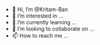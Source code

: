 - 👋 Hi, I’m @Kritam-Ban
- 👀 I’m interested in ...
- 🌱 I’m currently learning ...
- 💞️ I’m looking to collaborate on ...
- 📫 How to reach me ...

<!---
Kritam-Ban/Kritam-Ban is a ✨ special ✨ repository because its `README.md` (this file) appears on your GitHub profile.
You can click the Preview link to take a look at your changes.
--->
